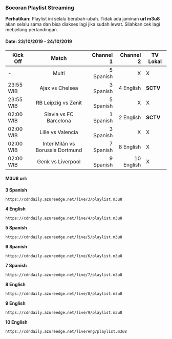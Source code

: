 ### Bocoran Playlist Streaming

**Perhatikan:** Playlist ini selalu berubah-ubah. Tidak ada jaminan **url m3u8** akan selalu sama dan bisa diakses lagi jika sudah lewat. Silahkan cek lagi mebjelang pertandingan.

#### Date: 23/10/2019 - 24/10/2019

|Kick Off|Match|Channel 1|Channel 2|TV Lokal|
|---|:---:|---:|---:|---|
|-|Multi|5 Spanish|X|X|
|23:55 WIB|Ajax vs Chelsea|3 Spanish|4 English|**SCTV**|
|23:55 WIB|RB Leipzig vs Zenit|5 Spanish|X|X|
|02:00 WIB|Slavia vs FC Barcelona|1 Spanish|2 English|**SCTV**|
|02:00 WIB|Lille vs Valencia|3 Spanish|X|X|
|02:00 WIB|Inter Milán vs Borussia Dortmund|7 Spanish|8 English|X|
|02:00 WIB|Genk vs Liverpool|9 Spanish|10 English|X|

#### M3U8 url:

**3 Spanish**
```
https://cdndaily.azureedge.net/live/3/playlist.m3u8
```
**4 English**
```
https://cdndaily.azureedge.net/live/4/playlist.m3u8
```
**5 Spanish**
```
https://cdndaily.azureedge.net/live/5/playlist.m3u8
```
**6 Spanish**
```
https://cdndaily.azureedge.net/live/6/playlist.m3u8
```
**7 Spanish**
```
https://cdndaily.azureedge.net/live/7/playlist.m3u8
```
**8 English**
```
https://cdndaily.azureedge.net/live/8/playlist.m3u8
```
**9 English**
```
https://cdndaily.azureedge.net/live/9/playlist.m3u8
```
**10 English**
```
https://cdndaily.azureedge.net/live/eng/playlist.m3u8
```
